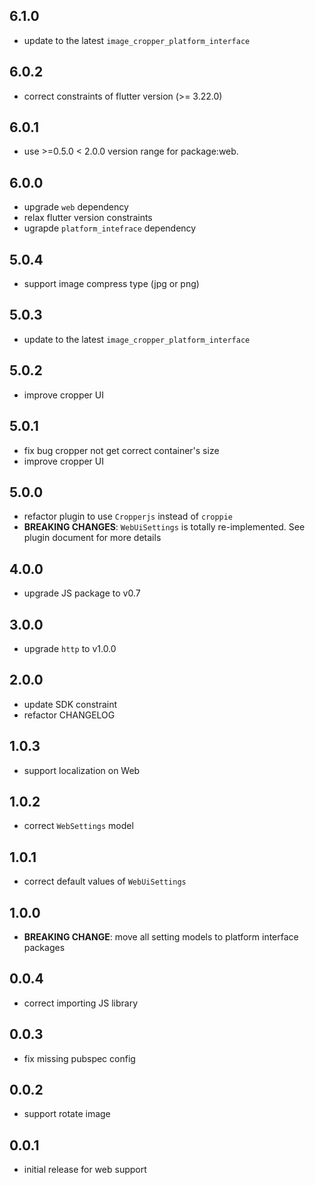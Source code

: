 ## 6.1.0

* update to the latest `image_cropper_platform_interface`

## 6.0.2

* correct constraints of flutter version (>= 3.22.0)

## 6.0.1

* use >=0.5.0 < 2.0.0 version range for package:web.

## 6.0.0

* upgrade `web` dependency
* relax flutter version constraints
* ugrapde `platform_intefrace` dependency

## 5.0.4

* support image compress type (jpg or png)

## 5.0.3

* update to the latest `image_cropper_platform_interface`

## 5.0.2

* improve cropper UI

## 5.0.1

* fix bug cropper not get correct container's size
* improve cropper UI

## 5.0.0

* refactor plugin to use `Cropperjs` instead of `croppie`
* **BREAKING CHANGES**: `WebUiSettings` is totally re-implemented. See plugin document for more details

## 4.0.0

* upgrade JS package to v0.7

## 3.0.0

* upgrade `http` to v1.0.0

## 2.0.0

* update SDK constraint
* refactor CHANGELOG

## 1.0.3

* support localization on Web

## 1.0.2

* correct `WebSettings` model

## 1.0.1

* correct default values of `WebUiSettings`

## 1.0.0

* **BREAKING CHANGE**: move all setting models to platform interface packages

## 0.0.4

* correct importing JS library

## 0.0.3

* fix missing pubspec config

## 0.0.2

* support rotate image

## 0.0.1

* initial release for web support